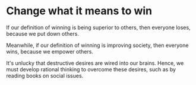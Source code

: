 # Change what it means to win 

If our definition of winning is being superior to others, then everyone loses, because we put down others.   

Meanwhile, if our definition of winning is improving society, then everyone wins, because we empower others. 

It's unlucky that destructive desires are wired into our brains. Hence, we must develop rational thinking to overcome these desires, such as by reading books on social issues.
